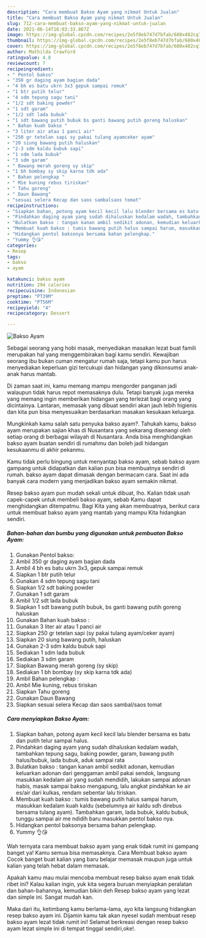 ```yaml
---
description: "Cara membuat Bakso Ayam yang nikmat Untuk Jualan"
title: "Cara membuat Bakso Ayam yang nikmat Untuk Jualan"
slug: 712-cara-membuat-bakso-ayam-yang-nikmat-untuk-jualan
date: 2021-06-14T16:03:33.867Z
image: https://img-global.cpcdn.com/recipes/2e5f8eb747d7bfab/680x482cq70/bakso-ayam-foto-resep-utama.jpg
thumbnail: https://img-global.cpcdn.com/recipes/2e5f8eb747d7bfab/680x482cq70/bakso-ayam-foto-resep-utama.jpg
cover: https://img-global.cpcdn.com/recipes/2e5f8eb747d7bfab/680x482cq70/bakso-ayam-foto-resep-utama.jpg
author: Mathilda Crawford
ratingvalue: 4.8
reviewcount: 7
recipeingredient:
- " Pentol bakso"
- "350 gr daging ayam bagian dada"
- "4 bh es batu ukrn 3x3 gepuk sampai remuk"
- "1 btr putih telur"
- "4 sdm tepung sagu tani"
- "1/2 sdt baking powder"
- "1 sdt garam"
- "1/2 sdt lada bubuk"
- "1 sdt bawang putih bubuk bs ganti bawang putih goreng haluskan"
- " Bahan kuah bakso "
- "3 liter air atau 1 panci air"
- "250 gr tetelan sapi sy pakai tulang ayamceker ayam"
- "20 siung bawang putih haluskan"
- "2-3 sdm kaldu bubuk sapi"
- "1 sdm lada bubuk"
- "3 sdm garam"
- " Bawang merah goreng sy skip"
- "1 bh bombay sy skip karna tdk ada"
- " Bahan pelengkap "
- " Mie kuning rebus tiriskan"
- " Tahu goreng"
- " Daun Bawang"
- "sesuai selera Kecap dan saos sambalsaos tomat"
recipeinstructions:
- "Siapkan bahan, potong ayam kecil kecil lalu blender bersama es batu dan putih telur sampai halus."
- "Pindahkan daging ayam yang sudah dihaluskan kedalam wadah, tambahkan tepung sagu, baking powder, garam, bawang putih halus/bubuk, lada bubuk, aduk sampai rata"
- "Bulatkan bakso : tangan kanan ambil sedikit adonan, kemudian keluarkan adonan dari genggaman ambil pakai sendok, langsung masukkan kedalam air yang sudah mendidih, lakukan sampai adonan habis, masak sampai bakso mengapung, lalu angkat pindahkan ke air es/air dari kulkas, rendam sebentar lalu tiriskan."
- "Membuat kuah bakso : tumis bawang putih halus sampai harum, masukkan kedalam kuah kaldu (sebelumnya air kaldu sdh direbus bersama tulang ayam). Tambahkan garam, lada bubuk, kaldu bubuk, tunggu sampai air me ndidih baru masukkan pentol bakso nya."
- "Hidangkan pentol baksonya bersama bahan pelengkap."
- "Yummy 👌😘"
categories:
- Resep
tags:
- bakso
- ayam

katakunci: bakso ayam 
nutrition: 294 calories
recipecuisine: Indonesian
preptime: "PT39M"
cooktime: "PT56M"
recipeyield: "4"
recipecategory: Dessert

---
```



![Bakso Ayam](https://img-global.cpcdn.com/recipes/2e5f8eb747d7bfab/680x482cq70/bakso-ayam-foto-resep-utama.jpg)

Sebagai seorang yang hobi masak, menyediakan masakan lezat buat famili merupakan hal yang menggembirakan bagi kamu sendiri. Kewajiban seorang ibu bukan cuman mengatur rumah saja, tetapi kamu pun harus menyediakan keperluan gizi tercukupi dan hidangan yang dikonsumsi anak-anak harus mantab.

Di zaman  saat ini, kamu memang mampu mengorder panganan jadi walaupun tidak harus repot memasaknya dulu. Tetapi banyak juga mereka yang memang ingin memberikan hidangan yang terlezat bagi orang yang dicintainya. Lantaran, memasak yang dibuat sendiri akan jauh lebih higienis dan kita pun bisa menyesuaikan berdasarkan masakan kesukaan keluarga. 



Mungkinkah kamu salah satu penyuka bakso ayam?. Tahukah kamu, bakso ayam merupakan sajian khas di Nusantara yang sekarang disenangi oleh setiap orang di berbagai wilayah di Nusantara. Anda bisa menghidangkan bakso ayam buatan sendiri di rumahmu dan boleh jadi hidangan kesukaanmu di akhir pekanmu.

Kamu tidak perlu bingung untuk menyantap bakso ayam, sebab bakso ayam gampang untuk didapatkan dan kalian pun bisa membuatnya sendiri di rumah. bakso ayam dapat dimasak dengan bermacam cara. Saat ini ada banyak cara modern yang menjadikan bakso ayam semakin nikmat.

Resep bakso ayam pun mudah sekali untuk dibuat, lho. Kalian tidak usah capek-capek untuk membeli bakso ayam, sebab Kamu dapat menghidangkan ditempatmu. Bagi Kita yang akan membuatnya, berikut cara untuk membuat bakso ayam yang mantab yang mampu Kita hidangkan sendiri.

<!--inarticleads1-->

##### Bahan-bahan dan bumbu yang digunakan untuk pembuatan Bakso Ayam:

1. Gunakan  Pentol bakso:
1. Ambil 350 gr daging ayam bagian dada
1. Ambil 4 bh es batu ukrn 3x3, gepuk sampai remuk
1. Siapkan 1 btr putih telur
1. Gunakan 4 sdm tepung sagu tani
1. Siapkan 1/2 sdt baking powder
1. Gunakan 1 sdt garam
1. Ambil 1/2 sdt lada bubuk
1. Siapkan 1 sdt bawang putih bubuk, bs ganti bawang putih goreng haluskan
1. Gunakan  Bahan kuah bakso :
1. Gunakan 3 liter air atau 1 panci air
1. Siapkan 250 gr tetelan sapi (sy pakai tulang ayam/ceker ayam)
1. Siapkan 20 siung bawang putih, haluskan
1. Gunakan 2-3 sdm kaldu bubuk sapi
1. Sediakan 1 sdm lada bubuk
1. Sediakan 3 sdm garam
1. Siapkan  Bawang merah goreng (sy skip)
1. Sediakan 1 bh bombay (sy skip karna tdk ada)
1. Ambil  Bahan pelengkap :
1. Ambil  Mie kuning, rebus tiriskan
1. Siapkan  Tahu goreng
1. Gunakan  Daun Bawang
1. Siapkan sesuai selera Kecap dan saos sambal/saos tomat




<!--inarticleads2-->

##### Cara menyiapkan Bakso Ayam:

1. Siapkan bahan, potong ayam kecil kecil lalu blender bersama es batu dan putih telur sampai halus.
1. Pindahkan daging ayam yang sudah dihaluskan kedalam wadah, tambahkan tepung sagu, baking powder, garam, bawang putih halus/bubuk, lada bubuk, aduk sampai rata
1. Bulatkan bakso : tangan kanan ambil sedikit adonan, kemudian keluarkan adonan dari genggaman ambil pakai sendok, langsung masukkan kedalam air yang sudah mendidih, lakukan sampai adonan habis, masak sampai bakso mengapung, lalu angkat pindahkan ke air es/air dari kulkas, rendam sebentar lalu tiriskan.
1. Membuat kuah bakso : tumis bawang putih halus sampai harum, masukkan kedalam kuah kaldu (sebelumnya air kaldu sdh direbus bersama tulang ayam). Tambahkan garam, lada bubuk, kaldu bubuk, tunggu sampai air me ndidih baru masukkan pentol bakso nya.
1. Hidangkan pentol baksonya bersama bahan pelengkap.
1. Yummy 👌😘




Wah ternyata cara membuat bakso ayam yang enak tidak rumit ini gampang banget ya! Kamu semua bisa memasaknya. Cara Membuat bakso ayam Cocok banget buat kalian yang baru belajar memasak maupun juga untuk kalian yang telah hebat dalam memasak.

Apakah kamu mau mulai mencoba membuat resep bakso ayam enak tidak ribet ini? Kalau kalian ingin, yuk kita segera buruan menyiapkan peralatan dan bahan-bahannya, kemudian bikin deh Resep bakso ayam yang lezat dan simple ini. Sangat mudah kan. 

Maka dari itu, ketimbang kamu berlama-lama, ayo kita langsung hidangkan resep bakso ayam ini. Dijamin kamu tak akan nyesel sudah membuat resep bakso ayam lezat tidak rumit ini! Selamat berkreasi dengan resep bakso ayam lezat simple ini di tempat tinggal sendiri,oke!.

